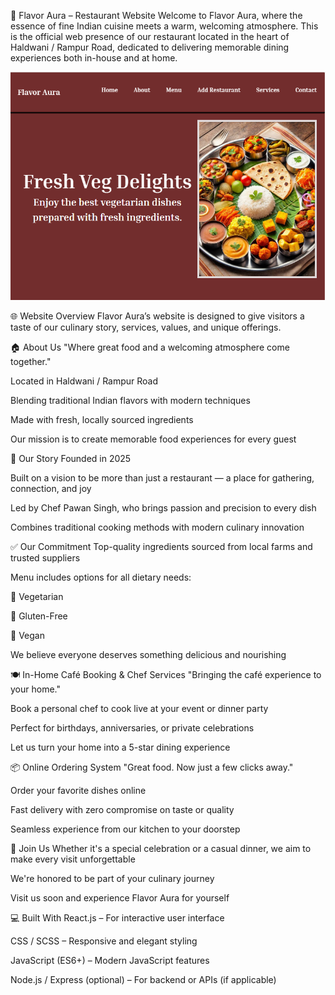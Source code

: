 🌟 Flavor Aura – Restaurant Website
Welcome to Flavor Aura, where the essence of fine Indian cuisine meets a warm, welcoming atmosphere. This is the official web presence of our restaurant located in the heart of Haldwani / Rampur Road, dedicated to delivering memorable dining experiences both in-house and at home.

![image alt](https://github.com/Shanelhai/flavor-aura/blob/572af065cd79709304033c4fc89a9e377d695e1f/1.PNG)

🌐 Website Overview
Flavor Aura’s website is designed to give visitors a taste of our culinary story, services, values, and unique offerings.

🏠 About Us
"Where great food and a welcoming atmosphere come together."

Located in Haldwani / Rampur Road

Blending traditional Indian flavors with modern techniques

Made with fresh, locally sourced ingredients

Our mission is to create memorable food experiences for every guest

📖 Our Story
Founded in 2025

Built on a vision to be more than just a restaurant — a place for gathering, connection, and joy

Led by Chef Pawan Singh, who brings passion and precision to every dish

Combines traditional cooking methods with modern culinary innovation

✅ Our Commitment
Top-quality ingredients sourced from local farms and trusted suppliers

Menu includes options for all dietary needs:

🌱 Vegetarian

🌾 Gluten-Free

🌿 Vegan

We believe everyone deserves something delicious and nourishing

🍽️ In-Home Café Booking & Chef Services
"Bringing the café experience to your home."

Book a personal chef to cook live at your event or dinner party

Perfect for birthdays, anniversaries, or private celebrations

Let us turn your home into a 5-star dining experience

📦 Online Ordering System
"Great food. Now just a few clicks away."

Order your favorite dishes online

Fast delivery with zero compromise on taste or quality

Seamless experience from our kitchen to your doorstep

🤝 Join Us
Whether it's a special celebration or a casual dinner, we aim to make every visit unforgettable

We're honored to be part of your culinary journey

Visit us soon and experience Flavor Aura for yourself

💻 Built With
React.js – For interactive user interface

CSS / SCSS – Responsive and elegant styling

JavaScript (ES6+) – Modern JavaScript features

Node.js / Express (optional) – For backend or APIs (if applicable)
